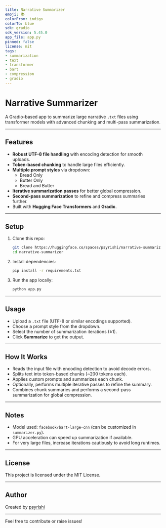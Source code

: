 ```yaml
---
title: Narrative Summarizer
emoji: 📚
colorFrom: indigo
colorTo: blue
sdk: gradio
sdk_version: 5.45.0
app_file: app.py
pinned: false
license: mit
tags:
- summarization
- text
- transformer
- bart
- compression
- gradio
---
```


# Narrative Summarizer

A Gradio-based app to summarize large narrative `.txt` files using transformer models with advanced chunking and multi-pass summarization.

---

## Features

- **Robust UTF-8 file handling** with encoding detection for smooth uploads.
- **Token-based chunking** to handle large files efficiently.
- **Multiple prompt styles** via dropdown:
  - Bread Only
  - Butter Only
  - Bread and Butter
- **Iterative summarization passes** for better global compression.
- **Second-pass summarization** to refine and compress summaries further.
- Built with **Hugging Face Transformers** and **Gradio**.

---

## Setup

1. Clone this repo:
   ```bash
   git clone https://huggingface.co/spaces/psyrishi/narrative-summarizer
   cd narrative-summarizer
   ```

2. Install dependencies:

   ```bash
   pip install -r requirements.txt
   ```

3. Run the app locally:

   ```bash
   python app.py
   ```

---

## Usage

* Upload a `.txt` file (UTF-8 or similar encodings supported).
* Choose a prompt style from the dropdown.
* Select the number of summarization iterations (≥1).
* Click **Summarize** to get the output.

---

## How It Works

* Reads the input file with encoding detection to avoid decode errors.
* Splits text into token-based chunks (\~200 tokens each).
* Applies custom prompts and summarizes each chunk.
* Optionally, performs multiple iterative passes to refine the summary.
* Combines chunk summaries and performs a second-pass summarization for global compression.

---

## Notes

* Model used: `facebook/bart-large-cnn` (can be customized in `summarizer.py`).
* GPU acceleration can speed up summarization if available.
* For very large files, increase iterations cautiously to avoid long runtimes.

---

## License

This project is licensed under the MIT License.

---

## Author

Created by [psyrishi](https://huggingface.co/psyrishi)

---

Feel free to contribute or raise issues!

